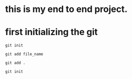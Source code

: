 # this is my end to end project.

# first initializing the git

``` 
git init

``` 

``` 
git add file_name

``` 

``` 
git add .

``` 

``` 
git init
```